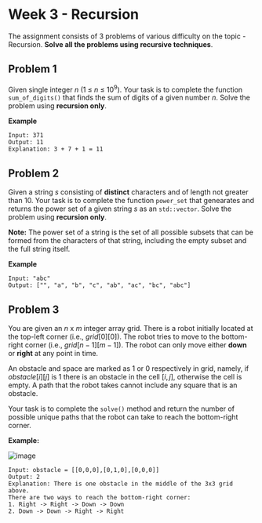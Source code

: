 # Week 3 - Recursion

The assignment consists of 3 problems of various difficulty on the topic - Recursion. **Solve all the problems using recursive techniques**.

## Problem 1

Given single integer $n$ (1 &#8804; $n$ &#8804; 10<sup>9</sup>). Your task is to complete the function `sum_of_digits()` that finds the sum of digits of a given number $n$. Solve the problem using **recursion only**.

**Example**
```
Input: 371
Output: 11
Explanation: 3 + 7 + 1 = 11
```

## Problem 2

Given a string $s$ consisting of **distinct** characters and of length not greater than $10$. Your task is to complete the function `power_set` that genearates and returns the power set of a given string $s$ as an `std::vector`. Solve the problem using **recursion only**.

**Note:** The power set of a string is the set of all possible subsets that can be formed from the characters of that string, including the empty subset and the full string itself.

**Example**
```
Input: "abc"
Output: ["", "a", "b", "c", "ab", "ac", "bc", "abc"]
```

## Problem 3

You are given an $n$ x $m$ integer array grid. There is a robot initially located at the top-left corner (i.e., $grid[0][0]$). The robot tries to move to the bottom-right corner (i.e., $grid[n - 1][m - 1]$). The robot can only move either **down** or **right** at any point in time.

An obstacle and space are marked as 1 or 0 respectively in grid, namely, if $obstacle[i][j]$ is 1 there is an obstacle in the cell $[i, j]$, otherwise the cell is empty. A path that the robot takes cannot include any square that is an obstacle.

Your task is to complete the `solve()` method and return the number of possible unique paths that the robot can take to reach the bottom-right corner.

**Example:**

![image](https://user-images.githubusercontent.com/129171338/229522747-4e9de755-70a4-46c2-9b85-a248418f6c66.png)

```
Input: obstacle = [[0,0,0],[0,1,0],[0,0,0]]
Output: 2
Explanation: There is one obstacle in the middle of the 3x3 grid above.
There are two ways to reach the bottom-right corner:
1. Right -> Right -> Down -> Down
2. Down -> Down -> Right -> Right
```

